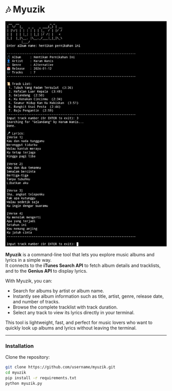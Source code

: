 # 🎶 Myuzik

<img src="https://raw.githubusercontent.com/sombrebongos/myuzik/refs/heads/main/img/Screenshot_20250824-161038.jpg">

**Myuzik** is a command-line tool that lets you explore music albums and lyrics in a simple way.  
It connects to the **iTunes Search API** to fetch album details and tracklists, and to the **Genius API** to display lyrics.  

With Myuzik, you can:
- Search for albums by artist or album name.  
- Instantly see album information such as title, artist, genre, release date, and number of tracks.  
- Browse the complete tracklist with track duration.  
- Select any track to view its lyrics directly in your terminal.  

This tool is lightweight, fast, and perfect for music lovers who want to quickly look up albums and lyrics without leaving the terminal.  

---

### Installation
Clone the repository:
```bash
git clone https://github.com/username/myuzik.git
cd myuzik
pip install -r requirements.txt
python myuzik.py
